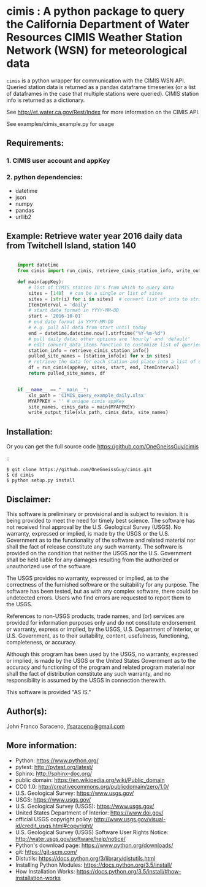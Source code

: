 # cimis : A python package to query the California Department of Water Resources CIMIS Weather Station Network (WSN) for meteorological data


`cimis` is a python wrapper for communication with the CIMIS WSN API.
Queried station data is returned as a pandas dataframe timeseries (or a list of dataframes in the case that multiple stations were queried). 
CIMIS station info is returned as a dictionary.

See http://et.water.ca.gov/Rest/Index for more information on the CIMIS API.

See examples/cimis_example.py for usage

Requirements:
--------------
### 1. CIMIS user account and appKey ###
### 2. python dependencies: ###

* datetime
* json
* numpy
* pandas
* urllib2

Example: Retrieve water year 2016 daily data from Twitchell Island, station 140
-------------------------------------------------------------------------------
```python

	import datetime
	from cimis import run_cimis, retrieve_cimis_station_info, write_output_file

	def main(appKey):
		# list of CIMIS station ID's from which to query data
		sites = [140]  # can be a single or list of sites
		sites = [str(i) for i in sites]  # convert list of ints to strings
		ItemInterval = 'daily'
		# start date format in YYYY-MM-DD
		start = '2016-10-01'
		# end date format in YYYY-MM-DD
		# e.g. pull all data from start until today
		end = datetime.datetime.now().strftime("%Y-%m-%d")
		# pull daily data; other options are 'hourly' and 'default'
		# edit convert_data_items function to customize list of queried parameters
		station_info = retrieve_cimis_station_info()
		pulled_site_names = [station_info[x] for x in sites]
		# retrieve the data for each station and place into a list of dataframes
		df = run_cimis(appKey, sites, start, end, ItemInterval)
		return pulled_site_names, df


	if __name__ == "__main__":
		xls_path = 'CIMIS_query_example_daily.xlsx'
		MYAPPKEY = '' # unique cimis appKey
		site_names, cimis_data = main(MYAPPKEY)
		write_output_file(xls_path, cimis_data, site_names)
```


Installation:
------------

Or you can get the full source code
https://github.com/OneGneissGuy/cimis

::

	$ git clone https://github.com/OneGneissGuy/cimis.git
	$ cd cimis
	$ python setup.py install


Disclaimer:
----------

This software is preliminary or provisional and is subject to revision. It is being provided to meet the need for timely
best science. The software has not received final approval by the U.S. Geological Survey (USGS). No warranty, expressed
or implied, is made by the USGS or the U.S. Government as to the functionality of the software and related material nor
shall the fact of release constitute any such warranty. The software is provided on the condition that neither the USGS
nor the U.S. Government shall be held liable for any damages resulting from the authorized or unauthorized use of the
software.

The USGS provides no warranty, expressed or implied, as to the correctness of the furnished software or the suitability
for any purpose. The software has been tested, but as with any complex software, there could be undetected errors. Users
who find errors are requested to report them to the USGS.

References to non-USGS products, trade names, and (or) services are provided for information purposes only and do not
constitute endorsement or warranty, express or implied, by the USGS, U.S. Department of Interior, or U.S. Government, as
to their suitability, content, usefulness, functioning, completeness, or accuracy.

Although this program has been used by the USGS, no warranty, expressed or implied, is made by the USGS or the United
States Government as to the accuracy and functioning of the program and related program material nor shall the fact of
distribution constitute any such warranty, and no responsibility is assumed by the USGS in connection therewith.

This software is provided "AS IS."


Author(s):
------
John Franco Saraceno, <jfsaraceno@gmail.com>

More information:
-----------------
* Python: https://www.python.org/
* pytest: http://pytest.org/latest/
* Sphinx: http://sphinx-doc.org/
* public domain: https://en.wikipedia.org/wiki/Public_domain
* CC0 1.0: http://creativecommons.org/publicdomain/zero/1.0/
* U.S. Geological Survey: https://www.usgs.gov/
* USGS: https://www.usgs.gov/
* U.S. Geological Survey (USGS): https://www.usgs.gov/
* United States Department of Interior: https://www.doi.gov/
* official USGS copyright policy: http://www.usgs.gov/visual-id/credit_usgs.html#copyright/
* U.S. Geological Survey (USGS) Software User Rights Notice: http://water.usgs.gov/software/help/notice/
* Python's download page: https://www.python.org/downloads/
* git: https://git-scm.com/
* Distutils: https://docs.python.org/3/library/distutils.html
* Installing Python Modules: https://docs.python.org/3.5/install/
* How Installation Works: https://docs.python.org/3.5/install/#how-installation-works
